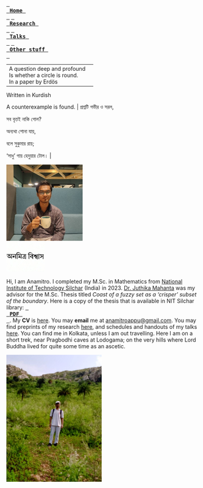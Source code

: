 [<kbd> <br> **Home** <br> </kbd>](README.md) [<kbd> <br> **Research** <br> </kbd>](research.md) [<kbd> <br> **Talks** <br> </kbd>](talks.md) [<kbd> <br> **Other stuff** <br> </kbd>](hobbies.md)

| | |
| --- | --- |
| A question deep and profound <br> Is whether a circle is round. <br> In a paper by Erdös

Written in Kurdish

A counterexample is found. | প্রশ্নটি গভীর ও সরল,

সব বৃত্তই নাকি গোল?

অন্যথা শোনা যায়,

বলে সুকুমার রায়;

‘সাধু’ গায় হেদুয়ার টোল। |

<img src="picture.jpg" alt="drawing" width="200"/><br><img src="name3.jpg" alt="drawing" width="100"/>

Hi, I am Anamitro. I completed my M.Sc. in Mathematics from [National Institute of Technology Silchar](http://maths.nits.ac.in/) (India) in 2023. [Dr. Juthika Mahanta](http://maths.nits.ac.in/juthika/) was my advisor for the M.Sc. Thesis titled *Coast of a fuzzy set as a ‘crisper’ subset of the boundary*. Here is a copy of the thesis that is available in NIT Silchar library: [<kbd> <br> **PDF** <br> </kbd>](files/anamitro_thesis_old.pdf). My **CV** is  [here](files/anamitro_cv.pdf). You may **email** me at anamitroappu@gmail.com. You may find preprints of my research [here](research.md), and schedules and handouts of my talks [here](talks.md). You can find me in Kolkata, unless I am out travelling. Here I am on a short trek, near Pragbodhi caves at Lodogama; on the very hills where Lord Buddha lived for quite some time as an ascetic.

<img src="pictures/pragbodhi.jpg" alt="drawing" width="250"/>

